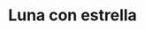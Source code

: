 ---
title: Luna con estrella
date: 
draft: false

# descripcion
description : Luna con estrella

materials: Plata 925

color: Plateado

dimensions: 2,8cm x 2,4cm

code: 02-14-0218

type: "Dijes"

categories: []

# Images
# first image will be shown in the product page
images:
  # - image: "images/path_to_image"
  # La ubicacion de las imagenes es imagenes/Dijes/Dijes.Plata/02-14-0218-luna-con-estrella
  - image: "./images/dijes/plata/02-14-0218-luna-con-estrella.JPG"
---